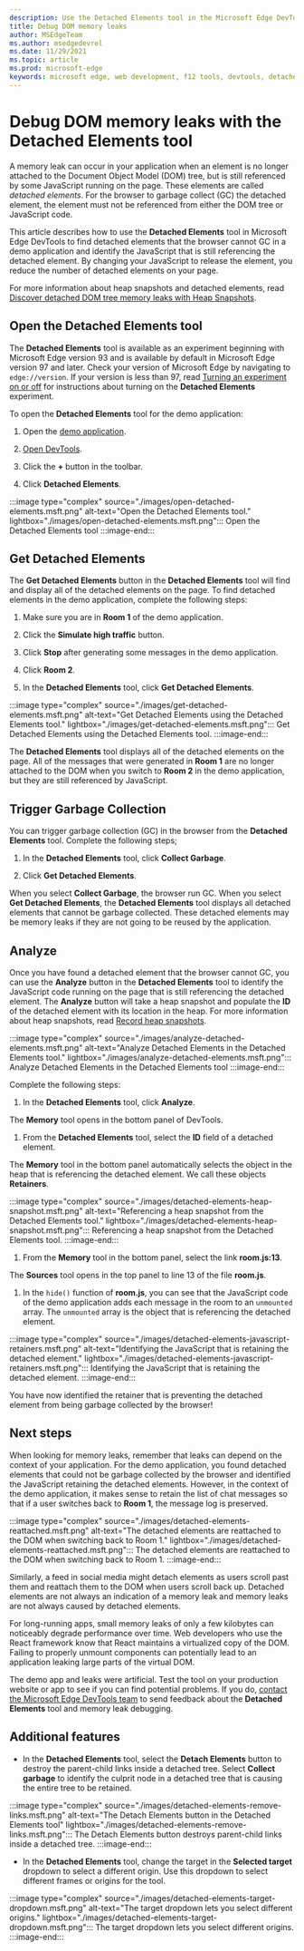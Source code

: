 ```yaml
---
description: Use the Detached Elements tool in the Microsoft Edge DevTools to find and fix DOM memory leaks.
title: Debug DOM memory leaks
author: MSEdgeTeam
ms.author: msedgedevrel
ms.date: 11/29/2021
ms.topic: article
ms.prod: microsoft-edge
keywords: microsoft edge, web development, f12 tools, devtools, detached elements, document object model, dom, memory, leak, node
---
```


# Debug DOM memory leaks with the Detached Elements tool

A memory leak can occur in your application when an element is no longer attached to the Document Object Model (DOM) tree, but is still referenced by some JavaScript running on the page. These elements are called *detached elements*. For the browser to garbage collect (GC) the detached element, the element must not be referenced from either the DOM tree or JavaScript code.

This article describes how to use the **Detached Elements** tool in Microsoft Edge DevTools to find detached elements that the browser cannot GC in a demo application and identify the JavaScript that is still referencing the detached element. By changing your JavaScript to release the element, you reduce the number of detached elements on your page.

For more information about heap snapshots and detached elements, read [Discover detached DOM tree memory leaks with Heap Snapshots](/devtools-guide-chromium/memory-problems/#discover-detached-dom-tree-memory-leaks-with-heap-snapshots).

## Open the Detached Elements tool

The **Detached Elements** tool is available as an experiment beginning with Microsoft Edge version 93 and is available by default in Microsoft Edge version 97 and later. Check your version of Microsoft Edge by navigating to `edge://version`. If your version is less than 97, read [Turning an experiment on or off](/devtools-guide-chromium/experimental-features/#turning-an-experiment-on-or-off) for instructions about turning on the **Detached Elements** experiment.

To open the **Detached Elements** tool for the demo application:

1. Open the [demo application](https://microsoftedge.github.io/Demos/detached-elements/).

1. [Open DevTools](/devtools-guide-chromium/#opening-devtools).

1. Click the **+** button in the toolbar.

1. Click **Detached Elements**.

:::image type="complex" source="./images/open-detached-elements.msft.png" alt-text="Open the Detached Elements tool." lightbox="./images/open-detached-elements.msft.png":::
   Open the Detached Elements tool
:::image-end:::

## Get Detached Elements

The **Get Detached Elements** button in the **Detached Elements** tool will find and display all of the detached elements on the page. To find detached elements in the demo application, complete the following steps:

1. Make sure you are in **Room 1** of the demo application.

1. Click the **Simulate high traffic** button.

1. Click **Stop** after generating some messages in the demo application.

1. Click **Room 2**.

1. In the **Detached Elements** tool, click **Get Detached Elements**.

:::image type="complex" source="./images/get-detached-elements.msft.png" alt-text="Get Detached Elements using the Detached Elements tool." lightbox="./images/get-detached-elements.msft.png":::
   Get Detached Elements using the Detached Elements tool.
:::image-end:::

The **Detached Elements** tool displays all of the detached elements on the page. All of the messages that were generated in **Room 1** are no longer attached to the DOM when you switch to **Room 2** in the demo application, but they are still referenced by JavaScript.  

## Trigger Garbage Collection

You can trigger garbage collection (GC) in the browser from the **Detached Elements** tool. Complete the following steps;

1. In the **Detached Elements** tool, click **Collect Garbage**.

1. Click **Get Detached Elements**.

When you select **Collect Garbage**, the browser run GC. When you select **Get Detached Elements**, the **Detached Elements** tool displays all detached elements that cannot be garbage collected. These detached elements may be memory leaks if they are not going to be reused by the application.

## Analyze

Once you have found a detached element that the browser cannot GC, you can use the **Analyze** button in the **Detached Elements** tool to identify the JavaScript code running on the page that is still referencing the detached element. The **Analyze** button will take a heap snapshot and populate the **ID** of the detached element with its location in the heap. For more information about heap snapshots, read [Record heap snapshots](/devtools-guide-chromium/memory-problems/heap-snapshots).

:::image type="complex" source="./images/analyze-detached-elements.msft.png" alt-text="Analyze Detached Elements in the Detached Elements tool." lightbox="./images/analyze-detached-elements.msft.png":::
   Analyze Detached Elements in the Detached Elements tool
:::image-end:::

Complete the following steps:

1. In the **Detached Elements** tool, click **Analyze**.

The **Memory** tool opens in the bottom panel of DevTools.

1. From the **Detached Elements** tool, select the **ID** field of a detached element.

The **Memory** tool in the bottom panel automatically selects the object in the heap that is referencing the detached element. We call these objects **Retainers**.

:::image type="complex" source="./images/detached-elements-heap-snapshot.msft.png" alt-text="Referencing a heap snapshot from the Detached Elements tool." lightbox="./images/detached-elements-heap-snapshot.msft.png":::
   Referencing a heap snapshot from the Detached Elements tool.
:::image-end:::

1. From the **Memory** tool in the bottom panel, select the link **room.js:13**.

The **Sources** tool opens in the top panel to line 13 of the file **room.js**.

1. In the `hide()` function of **room.js**, you can see that the JavaScript code of the demo application adds each message in the room to an `unmounted` array. The `unmounted` array is the object that is referencing the detached element.

:::image type="complex" source="./images/detached-elements-javascript-retainers.msft.png" alt-text="Identifying the JavaScript that is retaining the detached element." lightbox="./images/detached-elements-javascript-retainers.msft.png":::
   Identifying the JavaScript that is retaining the detached element.
:::image-end:::

You have now identified the retainer that is preventing the detached element from being garbage collected by the browser!

## Next steps

When looking for memory leaks, remember that leaks can depend on the context of your application. For the demo application, you found detached elements that could not be garbage collected by the browser and identified the JavaScript retaining the detached elements. However, in the context of the demo application, it makes sense to retain the list of chat messages so that if a user switches back to **Room 1**, the message log is preserved.

:::image type="complex" source="./images/detached-elements-reattached.msft.png" alt-text="The detached elements are reattached to the DOM when switching back to Room 1." lightbox="./images/detached-elements-reattached.msft.png":::
   The detached elements are reattached to the DOM when switching back to Room 1.
:::image-end:::

Similarly, a feed in social media might detach elements as users scroll past them and reattach them to the DOM when users scroll back up. Detached elements are not always an indication of a memory leak and memory leaks are not always caused by detached elements.

For long-running apps, small memory leaks of only a few kilobytes can noticeably degrade performance over time. Web developers who use the React framework know that React maintains a virtualized copy of the DOM. Failing to properly unmount components can potentially lead to an application leaking large parts of the virtual DOM.

The demo app and leaks were artificial. Test the tool on your production website or app to see if you can find potential problems. If you do, [contact the Microsoft Edge DevTools team](../contact.md) to send feedback about the **Detached Elements** tool and memory leak debugging.

## Additional features

* In the **Detached Elements** tool, select the **Detach Elements** button to destroy the parent-child links inside a detached tree. Select **Collect garbage** to identify the culprit node in a detached tree that is causing the entire tree to be retained.

:::image type="complex" source="./images/detached-elements-remove-links.msft.png" alt-text="The Detach Elements button in the Detached Elements tool" lightbox="./images/detached-elements-remove-links.msft.png":::
   The Detach Elements button destroys parent-child links inside a detached tree.
:::image-end:::

* In the **Detached Elements** tool, change the target in the **Selected target** dropdown to select a different origin. Use this dropdown to select different frames or origins for the tool.

:::image type="complex" source="./images/detached-elements-target-dropdown.msft.png" alt-text="The target dropdown lets you select different origins." lightbox="./images/detached-elements-target-dropdown.msft.png":::
   The target dropdown lets you select different origins.
:::image-end:::